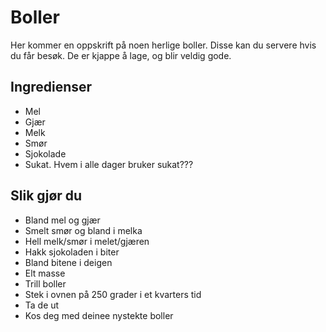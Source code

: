 # Boller

Her kommer en oppskrift på noen herlige boller. Disse kan du servere hvis du får besøk. De er kjappe å lage, og blir veldig gode.

## Ingredienser

- Mel
- Gjær
- Melk
- Smør
- Sjokolade
- Sukat. Hvem i alle dager bruker sukat???

## Slik gjør du

- Bland mel og gjær
- Smelt smør og bland i melka
- Hell melk/smør i melet/gjæren
- Hakk sjokoladen i biter
- Bland bitene i deigen
- Elt masse
- Trill boller
- Stek i ovnen på 250 grader i et kvarters tid
- Ta de ut
- Kos deg med deinee nystekte boller